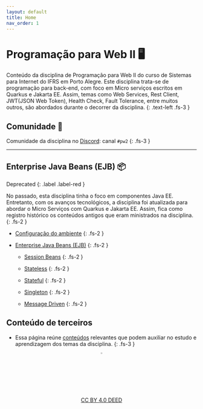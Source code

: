 ```yaml
---
layout: default
title: Home
nav_order: 1
---
```


# Programação para Web II 🖥️

Conteúdo da disciplina de Programação para Web II do curso de Sistemas para
Internet do IFRS em Porto Alegre. Este disciplina trata-se de programação para
back-end, com foco em Micro serviços escritos em Quarkus e Jakarta EE. Assim,
temas como Web Services, Rest Client, JWT(JSON Web Token), Health Check, Fault
Tolerance, entre muitos outros, são abordados durante o decorrer da disciplina.
{: .text-left .fs-3 }

## Comunidade 🤝

Comunidade da disciplina no [Discord](https://discord.com/invite/C29cqvm):
canal `#pw2`
{: .fs-3 }

---

## Enterprise Java Beans (EJB) 📦

Deprecated
{: .label .label-red }

No passado, esta disciplina tinha o foco em componentes Java EE. Entretanto, com
os avanços tecnológicos, a disciplina foi atualizada para abordar o Micro
Serviços com Quarkus e Jakarta EE. Assim, fica como registro histórico os
conteúdos antigos que eram ministrados na disciplina.
{: .fs-2 }

* [Configuração do ambiente](topicos/ambiente/ambiente.md)
  {: .fs-2 }

* [Enterprise Java Beans (EJB)](topicos/introducaoEJB/introducao.md)
  {: .fs-2 }

  * [Session Beans](topicos/sessionbeans/sessionbeans.md)
  {: .fs-2 }

  * [Stateless](topicos/stateless/stateless.md)
  {: .fs-2 }

  * [Stateful](topicos/stateful/stateful.md)
  {: .fs-2 }

  * [Singleton](topicos/singleton/singleton.md)
  {: .fs-2 }

  * [Message Driven](topicos/mdb/mdb.md)
  {: .fs-2 }

## Conteúdo de terceiros

* Essa página reúne [conteúdos](topicos/terceiros/terceiros.md) relevantes que
  podem auxiliar no estudo e aprendizagem dos temas da disciplina.
{: .fs-3 }

<center>
  <a href="https://rpmhub.dev" target="blanck">
    <img src="imgs/logo.png" alt="Rodrigo Prestes Machado" width="3%"
    height="3%" border=0 style="border:0; text-decoration:none; outline:none">
  </a>
  <br/>
  <a rel="license" href="http://creativecommons.org/licenses/by/4.0/">
        CC BY 4.0 DEED
  </a>
</center>
